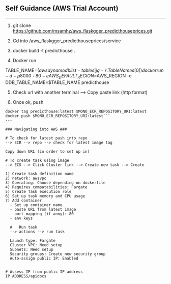 ## Self Guidance (AWS Trial Account)
---
1) git clone https://github.com/msamhz/aws_flaskgger_predicthouseprices.git

2) Cd into /aws_flaskgger_predicthouseprices/service

3) docker build -t predicthouse .

4) Docker run 

TABLE_NAME=$(aws dynamodb list-tables | jq -r .TableNames[0])
docker run -d -p 8000:80 -e AWS_DEFAULT_REGION=$AWS_REGION -e DDB_TABLE_NAME=$TABLE_NAME predicthouse

5) Check url with another terminal 
--> Copy paste link (http format) 

6) Once ok, push 

```MONO_ECR_REPOSITORY_URI=$(aws ecr describe-repositories | jq -r .repositories[].repositoryUri | grep mono)
docker tag predicthouse:latest $MONO_ECR_REPOSITORY_URI:latest
docker push $MONO_ECR_REPOSITORY_URI:latest```
---

### Navigating into AWS ### 

# To check for latest push into repo 
--> ECR --> repo --> check for latest image tag

Copy down URL (in order to set up in)

# To create task using image 
--> ECS --> Click Cluster link --> Create new task --> Create

1) Create task definition name 
2) network: awsvpc
3) Operating: Choose depending on dockerfile 
4) Requires compatabilities: Fargate 
5) Create Task execution role 
6) Set up task memory and CPU usage 
7) Add container 
  - Set up container name 
  - paste URL from latest image 
  - port mapping (if anny): 80 
  - env keys 
  
  #   Run task 
  --> actions --> run task 
  
  Launch type: Fargate 
  Cluster VPC: Need setup 
  Subnets: Need setup 
  Security groups: Create new security group
  Auto-assign public IP: Enabled 
  

# Assess IP from public IP address 
IP ADDRESS/apidocs
